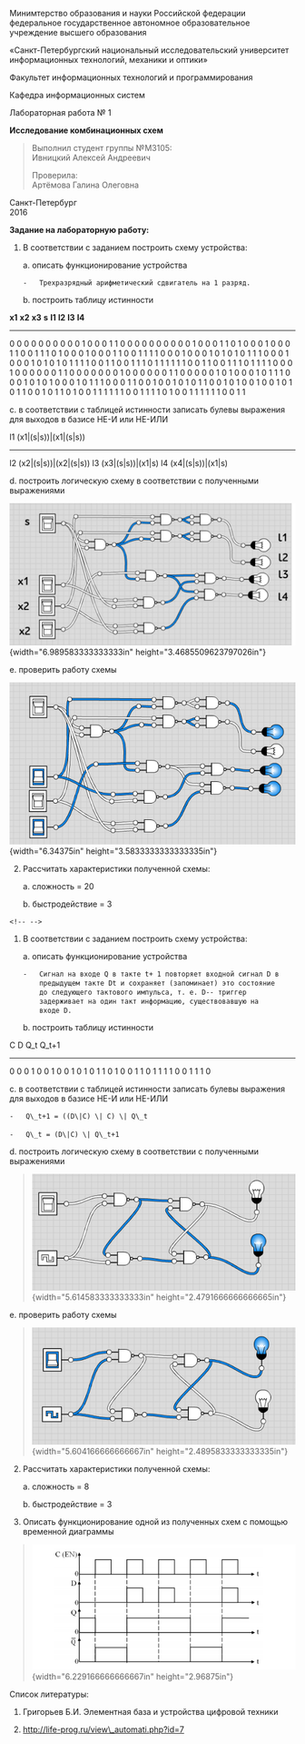 Минимтерство образования и науки Российской федерации\
федеральное государственное автономное образовательное учреждение
высшего образования

«Санкт-Петербургский национальный исследовательский университет\
информационных технологий, механики и оптики»

Факультет информационных технологий и программирования

Кафедра информационных систем

Лабораторная работа № 1

**Исследование комбинационных схем**

> Выполнил студент группы №М3105:\
> Ивницкий Алексей Андреевич
>
> Проверила:\
> Артёмова Галина Олеговна

Санкт-Петербург\
2016

**Задание на лабораторную работу:**

1.  В соответствии с заданием построить схему устройства:

    a.  описать функционирование устройства

        -   Трехразрядный арифметический сдвигатель на 1 разряд.

    b.  построить таблицу истинности

  **x1**   **x2**   **x3**   **s**   **l1**   **l2**   **l3**   **l4**
  -------- -------- -------- ------- -------- -------- -------- --------
  0        0        0        0       0        0        0        0
  0        0        1        0       0        0        1        1
  0        0        0        0       0        0        0        0
  0        0        1        0       0        0        1        1
  0        1        0        0       0        1        0        0
  0        1        1        0       0        1        1        1
  0        1        0        0       0        1        0        0
  0        1        1        0       0        1        1        1
  1        0        0        0       1        0        0        0
  1        0        1        0       1        0        1        1
  1        0        0        0       1        0        0        0
  1        0        1        0       1        0        1        1
  1        1        0        0       1        1        0        0
  1        1        1        0       1        1        1        1
  1        1        0        0       1        1        0        0
  1        1        1        0       1        1        1        1
  0        0        0        1       0        0        0        0
  0        0        1        1       0        0        0        0
  0        0        0        1       0        0        0        0
  0        0        1        1       0        0        0        0
  0        1        0        1       0        0        0        1
  0        1        1        1       0        0        0        1
  0        1        0        1       0        0        0        1
  0        1        1        1       0        0        0        1
  1        0        0        1       0        0        1        0
  1        0        1        1       0        0        1        0
  1        0        0        1       0        0        1        0
  1        0        1        1       0        0        1        0
  1        1        0        1       0        0        1        1
  1        1        1        1       0        0        1        1
  1        1        0        1       0        0        1        1
  1        1        1        1       0        0        1        1

c.  в соответствии с таблицей истинности записать булевы выражения для
    выходов в базисе НЕ-И или НЕ-ИЛИ

  l1   (x1\|(s\|s))\|(x1\|(s\|s))
  ---- ----------------------------
  l2   (x2\|(s\|s))\|(x2\|(s\|s))
  l3   (x3\|(s\|s))\|(x1\|s)
  l4   (x4\|(s\|s))\|(x1\|s)

d.  построить логическую схему в соответствии с полученными выражениями

![C:\\Users\\InRedi\\AppData\\Local\\Microsoft\\Windows\\INetCache\\Content.Word\\Рисунок1.png](./lab-1//media/image1.png){width="6.989583333333333in"
height="3.4685509623797026in"}

e.  проверить работу схемы

![](./lab-1//media/image2.png){width="6.34375in"
height="3.5833333333333335in"}

2.  Рассчитать характеристики полученной схемы:

    a.  сложность = 20

    b.  быстродействие = 3

```{=html}
<!-- -->
```
1.  В соответствии с заданием построить схему устройства:

    a.  описать функционирование устройства

        -   Сигнал на входе Q в такте t+ 1 повторяет входной сигнал D в
            предыдущем такте Dt и сохраняет (запоминает) это состояние
            до следующего тактового импульса, т. е. D-- триггер
            задерживает на один такт информацию, существовавшую на
            входе D.

    b.  построить таблицу истинности

  С   D   Q\_t   Q\_t+1
  --- --- ------ --------
  0   0   0      1
  0   0   1      0
  0   1   0      1
  0   1   1      0
  1   0   0      1
  1   0   1      1
  1   1   0      0
  1   1   1      0

c.  в соответствии с таблицей истинности записать булевы выражения для
    выходов в базисе НЕ-И или НЕ-ИЛИ

    -   Q\_t+1 = ((D\|C) \| C) \| Q\_t

    -   Q\_t = (D\|C) \| Q\_t+1

d.  построить логическую схему в соответствии с полученными выражениями

> ![](./lab-1//media/image3.png){width="5.614583333333333in"
> height="2.4791666666666665in"}

e.  проверить работу схемы

> ![](./lab-1//media/image4.png){width="5.604166666666667in"
> height="2.4895833333333335in"}

2.  Рассчитать характеристики полученной схемы:

    a.  сложность = 8

    b.  быстродействие = 3

3.  Описать функционирование одной из полученных схем с помощью
    временной диаграммы

> ![](./lab-1//media/image5.png){width="6.229166666666667in"
> height="2.96875in"}

Список литературы:

1)  Григорьев Б.И. Элементная база и устройства цифровой техники

2)  http://life-prog.ru/view\_automati.php?id=7
